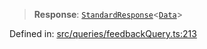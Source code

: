 > **Response**: [`StandardResponse`](api/type-aliases%5CStandardResponse.md)\<[`Data`](api/namespaces%5Cqueries%5Cnamespaces%5CFeedbackQuery%5Ctype-aliases%5CData.md)\>

Defined in: [src/queries/feedbackQuery.ts:213](https://github.com/bhavjitChauhan/khan-api/blob/67d30ab4498111952301bcaddbef9a132bf75105/src/queries/feedbackQuery.ts#L213)

